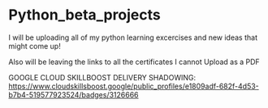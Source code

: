# Python_beta_projects
I will be uploading all of my python learning excercises and new ideas that might come up!

Also will be leaving the links to all the certificates I cannot Upload as a PDF

GOOGLE CLOUD SKILLBOOST DELIVERY SHADOWING: https://www.cloudskillsboost.google/public_profiles/e1809adf-682f-4d53-b7b4-519577923524/badges/3126666
